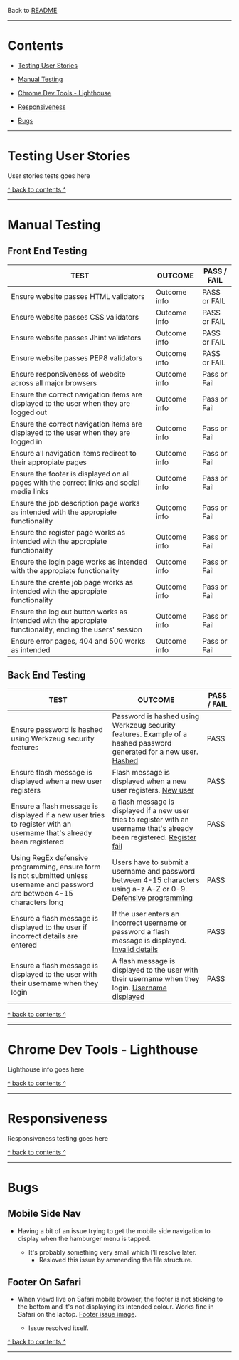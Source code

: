 Back to [README](README.md)

---

# Contents

- [Testing User Stories](#user-stories)

- [Manual Testing](#manual-testing)
- [Chrome Dev Tools - Lighthouse](#chrome-dev-tools-lighthouse)
- [Responsiveness](#responsiveness)
- [Bugs](#bugs)

---


# Testing User Stories

User stories tests goes here

[^ back to contents ^](#contents)

---

# Manual Testing

## Front End Testing

TEST            | OUTCOME                          | PASS / FAIL  
--------------- | -------------------------------- | ---------------
Ensure website passes HTML validators | Outcome info | PASS or FAIL
Ensure website passes CSS validators | Outcome info | PASS or FAIL
Ensure website passes Jhint validators | Outcome info | PASS or FAIL
Ensure website passes PEP8 validators | Outcome info | PASS or FAIL
Ensure responsiveness of website across all major browsers | Outcome info | Pass or Fail
Ensure the correct navigation items are displayed to the user when they are logged out | Outcome info |Pass or Fail
Ensure the correct navigation items are displayed to the user when they are logged in | Outcome info |Pass or Fail
Ensure all navigation items redirect to their appropiate pages | Outcome info | Pass or Fail
Ensure the footer is displayed on all pages with the correct links and social media links | Outcome info | Pass or Fail
Ensure the job description page works as intended with the appropiate functionality | Outcome info | Pass or Fail
Ensure the register page works as intended with the appropiate functionality | Outcome info | Pass or Fail
Ensure the login page works as intended with the appropiate functionality | Outcome info | Pass or Fail
Ensure the create job page works as intended with the appropiate functionality | Outcome info | Pass or Fail
Ensure the log out button works as intended with the appropiate functionality, ending the users' session | Outcome info | Pass or Fail
Ensure error pages, 404 and 500 works as intended | Outcome info | Pass or Fail


## Back End Testing

TEST            | OUTCOME                          | PASS / FAIL  
--------------- | -------------------------------- | ---------------
Ensure password is hashed using Werkzeug security features | Password is hashed using Werkzeug security features. Example of a hashed password generated for a new user. [Hashed](wireframes/password_hashing.png) | PASS
Ensure flash message is displayed when a new user registers | Flash message is displayed when a new user registers. [New user](wireframes/reg_success.png) | PASS
Ensure a flash message is displayed if a new user tries to register with an username that's already been registered | a flash message is displayed if a new user tries to register with an username that's already been registered. [Register fail](wireframes/reg_not_success.png) | PASS
Using RegEx defensive programming, ensure form is not submitted unless username and password are between 4-15 characters long | Users have to submit a username and password between 4-15 characters using a-z A-Z or 0-9. [Defensive programming](wireframes/defensive_prog.png) | PASS
Ensure a flash message is displayed to the user if incorrect details are entered | If the user enters an incorrect username or password a flash message is displayed. [Invalid details](wireframes/invalid_details.png) | PASS
Ensure a flash message is displayed to the user with their username when they login | A flash message is displayed to the user with their username when they login. [Username displayed](wireframes/correct_details.png) | PASS



[^ back to contents ^](#contents)

---

# Chrome Dev Tools - Lighthouse

Lighthouse info goes here

[^ back to contents ^](#contents)

---

# Responsiveness

Responsiveness testing goes here

[^ back to contents ^](#contents)

---

# Bugs 

## Mobile Side Nav

- Having a bit of an issue trying to get the mobile side navigation to display when the hamburger menu is tapped.

    - It's probably something very small which I'll resolve later.
        - Resloved this issue by ammending the file structure.

## Footer On Safari

- When viewd live on Safari mobile browser, the footer is not sticking to the bottom and it's not displaying its intended colour. Works fine in Safari on the laptop. [Footer issue image](wireframes/footer_issue.png).

    - Issue resolved itself. 


[^ back to contents ^](#contents)

---
